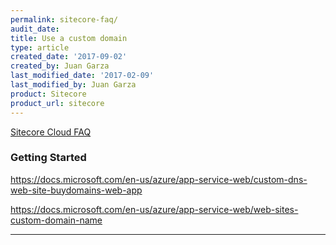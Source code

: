 ```yaml
---
permalink: sitecore-faq/
audit_date:
title: Use a custom domain
type: article
created_date: '2017-09-02'
created_by: Juan Garza
last_modified_date: '2017-02-09'
last_modified_by: Juan Garza
product: Sitecore
product_url: sitecore
---
```


[Sitecore Cloud FAQ](/how-to/sitecore-faq)

### Getting Started


https://docs.microsoft.com/en-us/azure/app-service-web/custom-dns-web-site-buydomains-web-app

https://docs.microsoft.com/en-us/azure/app-service-web/web-sites-custom-domain-name


------------------------------------------------------------------------
